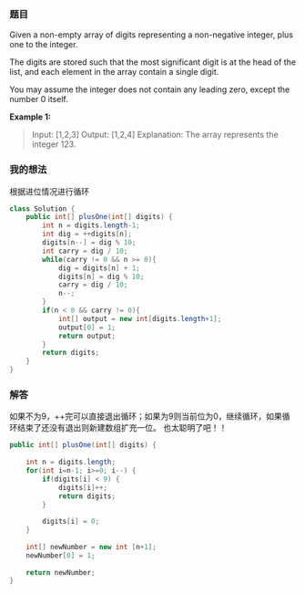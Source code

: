 ﻿### 题目
Given a non-empty array of digits representing a non-negative integer, plus one to the integer.

The digits are stored such that the most significant digit is at the head of the list, and each element in the array contain a single digit.

You may assume the integer does not contain any leading zero, except the number 0 itself.

**Example 1:**
>Input: [1,2,3]
Output: [1,2,4]
Explanation: The array represents the integer 123.
### 我的想法
根据进位情况进行循环
```java
class Solution {
    public int[] plusOne(int[] digits) {
        int n = digits.length-1;
        int dig = ++digits[n];
        digits[n--] = dig % 10;
        int carry = dig / 10;
        while(carry != 0 && n >= 0){
            dig = digits[n] + 1;
            digits[n] = dig % 10;
            carry = dig / 10; 
            n--;
        }
        if(n < 0 && carry != 0){
            int[] output = new int[digits.length+1];
            output[0] = 1;
            return output;
        }
        return digits;
    }
}
```
### 解答
如果不为9，++完可以直接退出循环；如果为9则当前位为0，继续循环，如果循环结束了还没有退出则新建数组扩充一位。
也太聪明了吧！！
```java
public int[] plusOne(int[] digits) {
        
    int n = digits.length;
    for(int i=n-1; i>=0; i--) {
        if(digits[i] < 9) {
            digits[i]++;
            return digits;
        }
        
        digits[i] = 0;
    }
    
    int[] newNumber = new int [n+1];
    newNumber[0] = 1;
    
    return newNumber;
}
```
